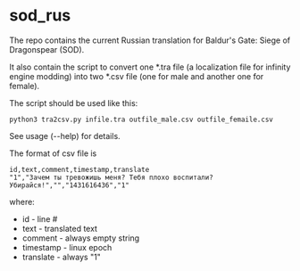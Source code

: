 # sod_rus

The repo contains the current Russian translation for Baldur's Gate: Siege of Dragonspear (SOD).

It also contain the script to convert one \*.tra file (a localization file for infinity engine modding) into two \*.csv file (one
for male and another one for female).

The script should be used like this:
```
python3 tra2csv.py infile.tra outfile_male.csv outfile_femaile.csv
```
See usage (--help) for details.

The format of csv file is 
```
id,text,comment,timestamp,translate
"1","Зачем ты тревожишь меня? Тебя плохо воспитали? Убирайся!","","1431616436","1"
```
where:
* id - line #
* text - translated text
* comment - always empty string
* timestamp - linux epoch
* translate - always "1"
